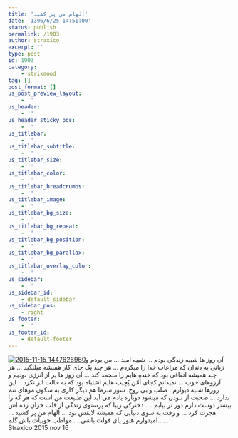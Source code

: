```yaml
---
title: 'الهام من پر کشید'
date: '1396/6/25 14:51:00'
status: publish
permalink: /1903
author: straxico
excerpt: ''
type: post
id: 1903
category:
    - strixmood
tag: []
post_format: []
us_post_preview_layout:
    - ''
us_header:
    - ''
us_header_sticky_pos:
    - ''
us_titlebar:
    - ''
us_titlebar_subtitle:
    - ''
us_titlebar_size:
    - ''
us_titlebar_color:
    - ''
us_titlebar_breadcrumbs:
    - ''
us_titlebar_image:
    - ''
us_titlebar_bg_size:
    - ''
us_titlebar_bg_repeat:
    - ''
us_titlebar_bg_position:
    - ''
us_titlebar_bg_parallax:
    - ''
us_titlebar_overlay_color:
    - ''
us_sidebar:
    - ''
us_sidebar_id:
    - default_sidebar
us_sidebar_pos:
    - right
us_footer:
    - ''
us_footer_id:
    - default-footer
---
```

[![2015-11-15_1447626960](../../uploads/2016/03/2015-11-15_1447626960-300x300.jpg)](http://localhost/wp-content/uploads/2016/03/2015-11-15_1447626960.jpg)آن روز ها شبیه زندگی بودم … شبیه امید … من بودم و زبانی به دندان که مراعات خدا را میکردم … هر چند یک جای کار همیشه میلنگید … هر چند همیشه اتفاقی بود که خنده هایم را منجمد کند … آن روز ها پر از انرژی بودیم و آرزوهای خوب … نمیدانم کجای ﺃَﻣَّﻦ ﯾُﺠِﯿﺐ هایم اشتباه بود که به حالت اثر نکرد .. این روزها شبیه دیوارم . صلب و بی روح. سوز سرما هم دیگر کاری به سکون موهای تنم ندارد … صحبت از نبودن که میشود دوباره یادم می آید این طبیعت من است که هر که را بیشتر دوست دارم دور تر بیابم …. دخترکی زیبا که پرستوی زندگی از قلب خزان زده اش هجرت کرد … و رفت به سوی دنیایی که همیشه لایقش بود … الهام من پر کشید … امیدوارم هنوز پای قولت باشی…. مواظب خوبیات باش گلم……  
Straxico 2015 nov 16
